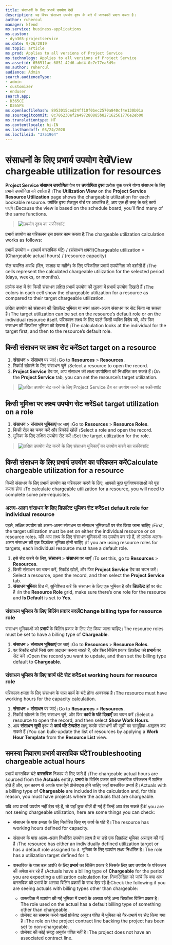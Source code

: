 ```yaml
---
title: संसाधनों के लिए प्रभार्य उपयोग देखें
description: यह विषय संसाधन उपयोग दृश्य के बारे में जानकारी प्रदान करता है।
author: ruhercul
manager: kfend
ms.service: business-applications
ms.custom:
- dyn365-projectservice
ms.date: 9/26/2019
ms.topic: article
ms.prod: Applies to all versions of Project Service
ms.technology: Applies to all versions of Project Service
ms.assetid: 656511ac-6851-42d6-abd4-0c7e77ea5d9c
ms.author: ruhercul
audience: Admin
search.audienceType:
- admin
- customizer
- enduser
search.app:
- D365CE
- D365PS
ms.openlocfilehash: 8953015ced24ff10f0bec2570a840cf4e130b01a
ms.sourcegitcommit: 8c786230ef2a497280885b827162561776e2eb00
ms.translationtype: HT
ms.contentlocale: hi-IN
ms.lasthandoff: 03/24/2020
ms.locfileid: "3751964"
---
```

# <a name="view-chargeable-utilization-for-resources"></a><span data-ttu-id="32f27-103">संसाधनों के लिए प्रभार्य उपयोग देखें</span><span class="sxs-lookup"><span data-stu-id="32f27-103">View chargeable utilization for resources</span></span>
 
<span data-ttu-id="32f27-104">**Project Service संसाधन उपयोगिता** पेज पर **उपयोगिता दृश्य** प्रत्येक बुक करने योग्य संसाधन के लिए प्रभार्य उपयोगिता को दर्शाता है।</span><span class="sxs-lookup"><span data-stu-id="32f27-104">The **Utilization View** on the **Project Service Resource Utilization** page shows the chargeable utilization for each bookable resource.</span></span> <span data-ttu-id="32f27-105">क्योंकि दृश्य शेड्यूल बोर्ड पर आधारित है, आप एक ही तरह के कई कार्य पाएंगे।</span><span class="sxs-lookup"><span data-stu-id="32f27-105">Because the view is based on the schedule board, you’ll find many of the same functions.</span></span>

> ![उपयोग दृश्य का स्क्रीनशॉट](media/FAQ-utilization-1.png)
 

<span data-ttu-id="32f27-107">प्रभार्य उपयोग का परिकलन इस प्रकार काम करता है:</span><span class="sxs-lookup"><span data-stu-id="32f27-107">The chargeable utilization calculation works as follows:</span></span>

   <span data-ttu-id="32f27-108">प्रभार्य उपयोग = (प्रभार्य वास्तविक घंटे) / (संसाधन क्षमता)</span><span class="sxs-lookup"><span data-stu-id="32f27-108">Chargeable utilization = (Chargeable actual hours) / (resource capacity)</span></span>

<span data-ttu-id="32f27-109">सेल चयनित अवधि (दिन, सप्ताह या महीने) के लिए परिकलित प्रभार्य उपयोगिता को दर्शाती हैं।</span><span class="sxs-lookup"><span data-stu-id="32f27-109">The cells represent the calculated chargeable utilization for the selected period (days, weeks, or months).</span></span>

<span data-ttu-id="32f27-110">प्रत्येक कक्ष में रंग किसी संसाधन लक्षित प्रभार्य उपयोग की तुलना में प्रभार्य उपयोग दिखाते हैं।</span><span class="sxs-lookup"><span data-stu-id="32f27-110">The colors in each cell show the chargeable utilization for a resource as compared to their target chargeable utilization.</span></span> 

<span data-ttu-id="32f27-111">लक्षित उपयोग को संसाधन की डिफ़ॉल्ट भूमिका या स्वयं अलग-अलग संसाधन पर सेट किया जा सकता है।</span><span class="sxs-lookup"><span data-stu-id="32f27-111">The target utilization can be set on the resource’s default role or on the individual resource itself.</span></span> <span data-ttu-id="32f27-112">परिकलन लक्ष्य के लिए पहले किसी व्यक्ति विशेष को, और फिर संसाधन की डिफ़ॉल्ट भूमिका को देखता है।</span><span class="sxs-lookup"><span data-stu-id="32f27-112">The calculation looks at the individual for the target first, and then to the resource’s default role.</span></span>

## <a name="set-target-on-a-resource"></a><span data-ttu-id="32f27-113">किसी संसाधन पर लक्ष्य सेट करें</span><span class="sxs-lookup"><span data-stu-id="32f27-113">Set target on a resource</span></span>

1. <span data-ttu-id="32f27-114">**संसाधन** \> **संसाधन** पर जाएं।</span><span class="sxs-lookup"><span data-stu-id="32f27-114">Go to **Resources** \> **Resources**.</span></span> 
2. <span data-ttu-id="32f27-115">रिकॉर्ड खोलने के लिए संसाधन चुनें।</span><span class="sxs-lookup"><span data-stu-id="32f27-115">Select a resource to open the record.</span></span> 
3. <span data-ttu-id="32f27-116">**Project Service** टैब पर, आप संसाधन की लक्ष्य उपयोगिता को निर्धारित कर सकते हैं।</span><span class="sxs-lookup"><span data-stu-id="32f27-116">On the **Project Service** tab, you can set the resource’s target utilization.</span></span>

> ![लक्षित उपयोग सेट करने के लिए Project Service टैब का उपयोग करने का स्क्रीनशॉट](media/FAQ-utilization-2.png)
 
## <a name="set-target-utilization-on-a-role"></a><span data-ttu-id="32f27-118">किसी भूमिका पर लक्ष्य उपयोग सेट करें</span><span class="sxs-lookup"><span data-stu-id="32f27-118">Set target utilization on a role</span></span>

1. <span data-ttu-id="32f27-119">**संसाधन** \> **संसाधन भूमिकाएं** पर जाएं।</span><span class="sxs-lookup"><span data-stu-id="32f27-119">Go to **Resources** \> **Resource Roles**.</span></span> 
2. <span data-ttu-id="32f27-120">किसी रोल का चयन करें और रिकॉर्ड खोलें।</span><span class="sxs-lookup"><span data-stu-id="32f27-120">Select a role and open the record.</span></span> 
3. <span data-ttu-id="32f27-121">भूमिका के लिए लक्षित उपयोग सेट करें।</span><span class="sxs-lookup"><span data-stu-id="32f27-121">Set the target utilization for the role.</span></span>

> ![लक्षित उपयोग सेट करने के लिए संसाधन भूमिकाएँ का उपयोग करने का स्क्रीनशॉट](media/FAQ-utilization-3.png)
 
## <a name="calculate-chargeable-utilization-for-a-resource"></a><span data-ttu-id="32f27-123">किसी संसाधन के लिए प्रभार्य उपयोग का परिकलन करें</span><span class="sxs-lookup"><span data-stu-id="32f27-123">Calculate chargeable utilization for a resource</span></span>

<span data-ttu-id="32f27-124">किसी संसाधन के लिए प्रभार्य उपयोग का परिकलन करने के लिए, आपको कुछ पूर्वावश्यकताओं को पूरा करना होगा।</span><span class="sxs-lookup"><span data-stu-id="32f27-124">To calculate chargeable utilization for a resource, you will need to complete some pre-requisites.</span></span> 

### <a name="set-default-role-for-individual-resource"></a><span data-ttu-id="32f27-125">अलग-अलग संसाधन के लिए डिफ़ॉल्ट भूमिका सेट करें</span><span class="sxs-lookup"><span data-stu-id="32f27-125">Set default role for individual resource</span></span>

<span data-ttu-id="32f27-126">पहले, लक्षित उपयोग को अलग-अलग संसाधन या संसाधन भूमिकाओं पर सेट किया जाना चाहिए।</span><span class="sxs-lookup"><span data-stu-id="32f27-126">First, the target utilization must be set on either the individual resource or on resource roles.</span></span> <span data-ttu-id="32f27-127">यदि आप लक्ष्य के लिए संसाधन भूमिकाओं का उपयोग कर रहे हैं, तो प्रत्येक अलग-अलग संसाधन की एक डिफ़ॉल्ट भूमिका होनी चाहिए।</span><span class="sxs-lookup"><span data-stu-id="32f27-127">If you are using resource roles for targets, each individual resource must have a default role.</span></span> 

1. <span data-ttu-id="32f27-128">इसे सेट करने के लिए, **संसाधन** \> **संसाधन** पर जाएँ।</span><span class="sxs-lookup"><span data-stu-id="32f27-128">To set this, go to **Resources** \> **Resources**.</span></span> 
2. <span data-ttu-id="32f27-129">किसी संसाधन का चयन करें, रिकॉर्ड खोलें, और फिर **Project Service** टैब का चयन करें।</span><span class="sxs-lookup"><span data-stu-id="32f27-129">Select a resource, open the record, and then select the **Project Service** tab.</span></span> 
3. <span data-ttu-id="32f27-130">**संसाधन भूमिका** ग्रिड में, सुनिश्चित करें कि संसाधन के लिए एक भूमिका है और **डिफ़ॉल्ट** **हां** पर सेट है।</span><span class="sxs-lookup"><span data-stu-id="32f27-130">In the **Resource Role** grid, make sure there’s one role for the resource and **Is Default** is set to **Yes**.</span></span>
 
### <a name="change-billing-type-for-resource-role"></a><span data-ttu-id="32f27-131">संसाधन भूमिका के लिए बिलिंग प्रकार बदलें</span><span class="sxs-lookup"><span data-stu-id="32f27-131">Change billing type for resource role</span></span>

<span data-ttu-id="32f27-132">संसाधन भूमिकाओं को **प्रभार्य** के बिलिंग प्रकार के लिए सेट किया जाना चाहिए।</span><span class="sxs-lookup"><span data-stu-id="32f27-132">The resource roles must be set to have a billing type of **Chargeable**.</span></span> 

1. <span data-ttu-id="32f27-133">**संसाधन** \> **संसाधन भूमिकाएं** पर जाएं।</span><span class="sxs-lookup"><span data-stu-id="32f27-133">Go to **Resources** \> **Resource Roles**.</span></span> 
2. <span data-ttu-id="32f27-134">वह रिकॉर्ड खोलें जिसे आप अद्यतन करना चाहते हैं, और फिर बिलिंग प्रकार डिफ़ॉल्ट को **प्रभार्य** पर सेट करें।</span><span class="sxs-lookup"><span data-stu-id="32f27-134">Open the record you want to update, and then set the billing type default to **Chargeable**.</span></span>

### <a name="set-working-hours-for-resource-role"></a><span data-ttu-id="32f27-135">संसाधन भूमिका के लिए कार्य घंटे सेट करें</span><span class="sxs-lookup"><span data-stu-id="32f27-135">Set working hours for resource role</span></span>
 
<span data-ttu-id="32f27-136">परिकलन क्षमता के लिए संसाधन के पास कार्य के घंटे होना आवश्यक है।</span><span class="sxs-lookup"><span data-stu-id="32f27-136">The resource must have working hours for the capacity calculation.</span></span> 

1. <span data-ttu-id="32f27-137">**संसाधन** \> **संसाधन** पर जाएं।</span><span class="sxs-lookup"><span data-stu-id="32f27-137">Go to **Resources** \> **Resources**.</span></span> 
2. <span data-ttu-id="32f27-138">रिकॉर्ड खोलने के लिए संसाधन चुनें, और फिर **कार्य के घंटे दिखाएँ** का चयन करें।</span><span class="sxs-lookup"><span data-stu-id="32f27-138">Select a resource to open the record, and then select **Show Work Hours**.</span></span> 
3. <span data-ttu-id="32f27-139">आप **संसाधन सूची** दृश्य से **कार्य घंटे टेम्पलेट** लागू करके संसाधनों की सूची का सामूहिक-अद्यतन कर सकते हैं।</span><span class="sxs-lookup"><span data-stu-id="32f27-139">You can bulk-update the list of resources by applying a **Work Hour Template** from the **Resource List** view.</span></span>

## <a name="troubleshooting-chargeable-actual-hours"></a><span data-ttu-id="32f27-140">समस्या निवारण प्रभार्य वास्तविक घंटे</span><span class="sxs-lookup"><span data-stu-id="32f27-140">Troubleshooting chargeable actual hours</span></span>

<span data-ttu-id="32f27-141">प्रभार्य वास्तविक घंटे **वास्तविक** निकाय से लिए जाते हैं।</span><span class="sxs-lookup"><span data-stu-id="32f27-141">The chargeable actual hours are sourced from the **Actuals** entity.</span></span> <span data-ttu-id="32f27-142">**प्रभार्य** के बिलिंग प्रकार वाले वास्तविक परिकलन में शामिल होते हैं और, इस कारण से आपके पास ऐसे प्रोजेक्ट्स होने चाहिए जहाँ वास्तविक प्रभार्य हैं।</span><span class="sxs-lookup"><span data-stu-id="32f27-142">Actuals with a billing type of **Chargeable** are included in the calculation and, for this reason, you must have projects where the actuals that are chargeable.</span></span>

<span data-ttu-id="32f27-143">यदि आप प्रभार्य उपयोग नहीं देख रहे हैं, तो यहाँ कुछ चीज़ें दी गई हैं जिन्हें आप देख सकते हैं:</span><span class="sxs-lookup"><span data-stu-id="32f27-143">If you are not seeing chargeable utilization, here are some things you can check:</span></span>

- <span data-ttu-id="32f27-144">संसाधन के पास क्षमता के लिए निर्धारित किए गए कार्य के घंटे हैं।</span><span class="sxs-lookup"><span data-stu-id="32f27-144">The resource has working hours defined for capacity.</span></span>
- <span data-ttu-id="32f27-145">संसाधन के पास अलग-अलग निर्धारित उपयोग लक्ष्य है या उसे एक डिफ़ॉल्ट भूमिका असाइन की गई है।</span><span class="sxs-lookup"><span data-stu-id="32f27-145">The resource has either an individually defined utilization target or has a default role assigned to it.</span></span> <span data-ttu-id="32f27-146">भूमिका के लिए उपयोग लक्ष्य निर्धारित है।</span><span class="sxs-lookup"><span data-stu-id="32f27-146">The role has a utilization target defined for it.</span></span>
- <span data-ttu-id="32f27-147">वास्तविक के पास उस अवधि के लिए **प्रभार्य** का बिलिंग प्रकार है जिसके लिए आप उपयोग के परिकलन की अपेक्षा कर रहे हैं।</span><span class="sxs-lookup"><span data-stu-id="32f27-147">Actuals have a billing type of **Chargeable** for the period you are expecting a utilization calculation for.</span></span> <span data-ttu-id="32f27-148">निम्नलिखित को जांचें कि क्या आप वास्तविक को प्रभार्य के अलावा बिलिंग प्रकारों के साथ देख रहे हैं:</span><span class="sxs-lookup"><span data-stu-id="32f27-148">Check the following if you are seeing actuals with billing types other than chargeable:</span></span>

  - <span data-ttu-id="32f27-149">वास्तविक में उपयोग की गई भूमिका में प्रभार्य के अलावा कोई अन्य डिफ़ॉल्ट बिलिंग प्रकार है।</span><span class="sxs-lookup"><span data-stu-id="32f27-149">The role used on the actual has a default billing type of something other than chargeable.</span></span>
  - <span data-ttu-id="32f27-150">प्रोजेक्ट का समर्थन करने वाली प्रोजेक्ट अनुबंध पंक्ति में भूमिका को गैर-प्रभार्य पर सेट किया गया है।</span><span class="sxs-lookup"><span data-stu-id="32f27-150">The role on the project contract line backing the project has been set to non-chargeable.</span></span>
  - <span data-ttu-id="32f27-151">प्रोजेक्ट की कोई संबद्ध अनुबंध पंक्ति नहीं है।</span><span class="sxs-lookup"><span data-stu-id="32f27-151">The project does not have an associated contract line.</span></span>

